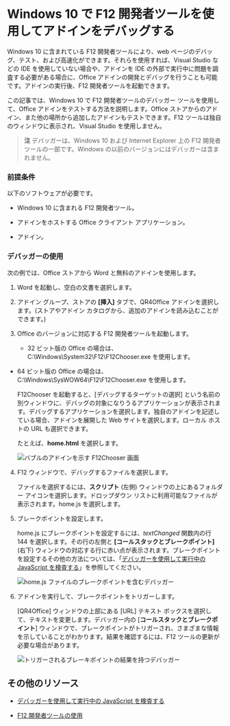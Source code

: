 
# <a name="debug-add-ins-using-f12-developer-tools-on-windows-10"></a>Windows 10 で F12 開発者ツールを使用してアドインをデバッグする

Windows 10 に含まれている F12 開発者ツールにより、web ページのデバッグ、テスト、および高速化ができます。それらを使用すれば、Visual Studio などの IDE を使用していない場合や、アドインを IDE の外部で実行中に問題を調査する必要がある場合に、Office アドインの開発とデバッグを行うことも可能です。アドインの実行後、F12 開発者ツールを起動できます。

この記事では、Windows 10 で F12 開発者ツールのデバッガー ツールを使用して、Office アドインをテストする方法を説明します。Office ストアからのアドイン、また他の場所から追加したアドインもテストできます。F12 ツールは独自のウィンドウに表示され、Visual Studio を使用しません。

 >**注** デバッガーは、Windows 10 および Internet Explorer 上の F12 開発者ツールの一部です。Windows の以前のバージョンにはデバッガーは含まれません。 


### <a name="prerequisites"></a>前提条件

以下のソフトウェアが必要です。


- Windows 10 に含まれる F12 開発者ツール。 
    
- アドインをホストする Office クライアント アプリケーション。  
    
- アドイン。  
    
### <a name="using-the-debugger"></a>デバッガーの使用

次の例では、Office ストアから Word と無料のアドインを使用します。

1. Word を起動し、空白の文書を選択します。  
    
2. アドイン グループ、ストアの **[挿入]** タブで、QR4Office アドインを選択します。(ストアやアドイン カタログから、追加のアドインを読み込むことができます。)
    
3. Office のバージョンに対応する F12 開発者ツールを起動します。
    
      - 32 ビット版の Office の場合は、C:\Windows\System32\F12\F12Chooser.exe を使用します。
    
  - 64 ビット版の Office の場合は、C:\Windows\SysWOW64\F12\F12Chooser.exe を使用します。
    

    F12Chooser を起動すると、[デバッグするターゲットの選択] という名前の別ウィンドウに、デバッグの対象になりうるアプリケーションが表示されます。デバッグするアプリケーションを選択します。独自のアドインを記述している場合、アドインを展開した Web サイトを選択します。ローカル ホストの URL も選択できます。 
    
    たとえば、**home.html** を選択します。 
    
    ![バブルのアドインを示す F12Chooser 画面](../../images/4f8823a3-595a-4657-83ac-8b235a7ba087.png)

4. F12 ウィンドウで、デバッグするファイルを選択します。
    
    ファイルを選択するには、**スクリプト** (左側) ウィンドウの上にあるフォルダー アイコンを選択します。ドロップダウン リストに利用可能なファイルが表示されます。home.js を選択します。
    
5. ブレークポイントを設定します。
    
    home.js にブレークポイントを設定するには、_textChanged_ 関数内の行 144 を選択します。その行の左側と **[コールスタックとブレークポイント]** (右下) ウィンドウの対応する行に赤い点が表示されます。ブレークポイントを設定するその他の方法については、「[デバッガーを使用して実行中の JavaScript を検査する](https://msdn.microsoft.com/library/dn255007%28v=vs.85%29.aspx)」を参照してください。 
    
    ![home.js ファイルのブレークポイントを含むデバッガー](../../images/e3cbc7ca-8b21-4ebb-b7a1-93e2364f1d16.png)

6. アドインを実行して、ブレークポイントをトリガーします。
    
    [QR4Office] ウィンドウの上部にある [URL] テキスト ボックスを選択して、テキストを変更します。デバッガー内の [**コールスタックとブレークポイント**] ウィンドウで、ブレークポイントがトリガーされ、さまざまな情報を示していることがわかります。結果を確認するには、F12 ツールの更新が必要な場合があります。
    
    ![トリガーされるブレーキポイントの結果を持つデバッガー](../../images/e0bcd036-91ce-4509-ae98-6c10b593d61b.png)


## <a name="additional-resources"></a>その他のリソース



- 
  [デバッガーを使用して実行中の JavaScript を検査する](https://msdn.microsoft.com/library/dn255007%28v=vs.85%29.aspx)
    
- 
  [F12 開発者ツールの使用](https://msdn.microsoft.com/en-us/library/bg182326%28v=vs.85%29.aspx)
    
